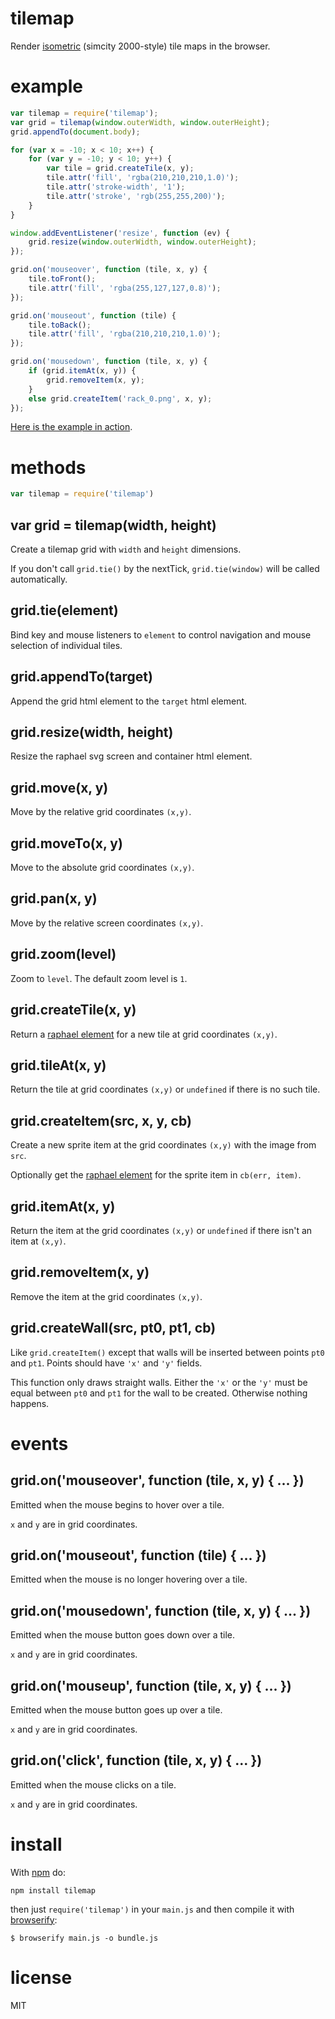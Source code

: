 # tilemap

Render [isometric](https://en.wikipedia.org/wiki/Axonometric_projection)
(simcity 2000-style) tile maps in the browser.

# example

``` js
var tilemap = require('tilemap');
var grid = tilemap(window.outerWidth, window.outerHeight);
grid.appendTo(document.body);

for (var x = -10; x < 10; x++) {
    for (var y = -10; y < 10; y++) {
        var tile = grid.createTile(x, y);
        tile.attr('fill', 'rgba(210,210,210,1.0)');
        tile.attr('stroke-width', '1');
        tile.attr('stroke', 'rgb(255,255,200)');
    }
}

window.addEventListener('resize', function (ev) {
    grid.resize(window.outerWidth, window.outerHeight);
});

grid.on('mouseover', function (tile, x, y) {
    tile.toFront();
    tile.attr('fill', 'rgba(255,127,127,0.8)');
});

grid.on('mouseout', function (tile) {
    tile.toBack();
    tile.attr('fill', 'rgba(210,210,210,1.0)');
});

grid.on('mousedown', function (tile, x, y) {
    if (grid.itemAt(x, y)) {
        grid.removeItem(x, y);
    }
    else grid.createItem('rack_0.png', x, y);
});
```

[Here is the example in action](http://substack.net/projects/datacenter/).

# methods

```js
var tilemap = require('tilemap')
```

## var grid = tilemap(width, height)

Create a tilemap grid with `width` and `height` dimensions.

If you don't call `grid.tie()` by the nextTick, `grid.tie(window)` will be
called automatically.

## grid.tie(element)

Bind key and mouse listeners to `element` to control navigation and mouse
selection of individual tiles.

## grid.appendTo(target)

Append the grid html element to the `target` html element.

## grid.resize(width, height)

Resize the raphael svg screen and container html element.

## grid.move(x, y)

Move by the relative grid coordinates `(x,y)`.

## grid.moveTo(x, y)

Move to the absolute grid coordinates `(x,y)`.

## grid.pan(x, y)

Move by the relative screen coordinates `(x,y)`.

## grid.zoom(level)

Zoom to `level`. The default zoom level is `1`.

## grid.createTile(x, y)

Return a [raphael element](http://raphaeljs.com/reference.html#Element)
for a new tile at grid coordinates `(x,y)`.

## grid.tileAt(x, y)

Return the tile at grid coordinates `(x,y)` or `undefined` if there is no such
tile.

## grid.createItem(src, x, y, cb)

Create a new sprite item at the grid coordinates `(x,y)` with the image from
`src`.

Optionally get the 
[raphael element](http://raphaeljs.com/reference.html#Element)
for the sprite item in `cb(err, item)`.

## grid.itemAt(x, y)

Return the item at the grid coordinates `(x,y)` or `undefined` if there isn't an
item at `(x,y)`.

## grid.removeItem(x, y)

Remove the item at the grid coordinates `(x,y)`.

## grid.createWall(src, pt0, pt1, cb)

Like `grid.createItem()` except that walls will be inserted between points `pt0`
and `pt1`. Points should have `'x'` and `'y'` fields.

This function only draws straight walls. Either the `'x'` or the `'y'` must be
equal between `pt0` and `pt1` for the wall to be created. Otherwise nothing
happens.

# events

## grid.on('mouseover', function (tile, x, y) { ... })

Emitted when the mouse begins to hover over a tile.

`x` and `y` are in grid coordinates.

## grid.on('mouseout', function (tile) { ... })

Emitted when the mouse is no longer hovering over a tile.

## grid.on('mousedown', function (tile, x, y) { ... })

Emitted when the mouse button goes down over a tile.

`x` and `y` are in grid coordinates.

## grid.on('mouseup', function (tile, x, y) { ... })

Emitted when the mouse button goes up over a tile.

`x` and `y` are in grid coordinates.

## grid.on('click', function (tile, x, y) { ... })

Emitted when the mouse clicks on a tile.

`x` and `y` are in grid coordinates.

# install

With [npm](http://npmjs.org) do:

```
npm install tilemap
```

then just `require('tilemap')` in your `main.js` and then compile it with
[browserify](http://github.com/substack/node-browserify):

```
$ browserify main.js -o bundle.js
```

# license

MIT
